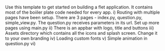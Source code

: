 Use this template to get started on building a flet application.
It contains most of the boiiler plate code needed for every app.
i) Routing with multiple pages have been setup. There are 3 pages - index.py, question.py, simple_view.py. The question.py receives parameters in its url. Set up more pages using main.py
ii) There is an appbar with logo, title and buttons
iii) Assets directory which contains all the icons and splash screen. Change it to your own branding
iv) Loading custom fonts
v) Simple animation in question.py
vi) 
